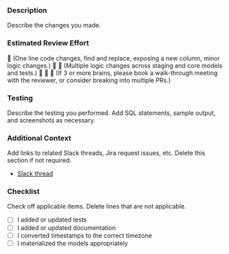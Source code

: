 ### Description
Describe the changes you made.

### Estimated Review Effort
:brain: (One line code changes, find and replace, exposing a new column, minor logic changes.)
:brain: :brain: (Multiple logic changes across staging and core models and tests.)
:brain: :brain: :brain: (If 3 or more brains, please book a walk-through meeting with the reviewer, or consider breaking into multiple PRs.)

### Testing
Describe the testing you performed. Add SQL statements, sample output, and screenshots as necessary.

### Additional Context
Add links to related Slack threads, Jira request issues, etc. Delete this section if not required.
* [Slack thread](URL)

### Checklist
Check off applicable items. Delete lines that are not applicable.
* [ ] I added or updated tests
* [ ] I added or updated documentation
* [ ] I converted timestamps to the correct timezone
* [ ] I materialized the models appropriately